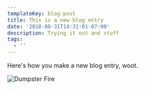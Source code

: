 ```yaml
---
templateKey: blog-post
title: This is a new blog entry
date: '2018-08-31T14:31:01-07:00'
description: Trying it out and stuff
tags:
  - ''
---
```

Here's how you make a new blog entry, woot.

![Dumpster Fire](/img/dumpsterfire.gif)
